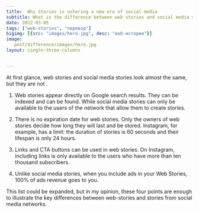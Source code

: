```yaml
---
title:  Why Stories is ushering a new era of social media
subtitle: What is the difference between web stories and social media stories? 
date: 2022-03-05
tags: ["web-stories", "перевод"]
bigimg: [{src: "images/hero.jpg", desc: "веб-истории"}]
image:
   post/difference/images/hero.jpg
layout: single-three-columns


---
```

At first glance, web stories and social media stories look almost the same,  but they are not . 

<!--more-->
 1) Web stories appear directly on Google search results. They can be indexed and  can be found. While social media stories can only be available to the users of the network that allow them to create stories. 

2) There is no expiration date for web stories. Only the owners of web stories decide how long they will last and be stored. Instagram, for example, has a limit: the duration of stories is 60 seconds and their lifespan is only 24 hours. 

3) Links and CTA buttons can be used in web stories. On Instagram, including links is only available to the users who have more than ten thousand subscribers.


4) Unlike social media stories, when you include ads in your Web Stories, 100% of ads revenue goes to you. 

This list could be expanded, but in my opinion, these four points are enough to illustrate the key differences between web-stories and stories from social media networks. 

